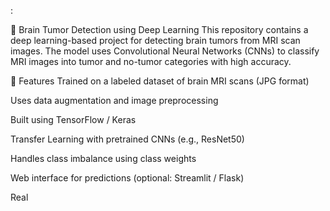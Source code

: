 :

🧠 Brain Tumor Detection using Deep Learning
This repository contains a deep learning-based project for detecting brain tumors from MRI scan images. The model uses Convolutional Neural Networks (CNNs) to classify MRI images into tumor and no-tumor categories with high accuracy.

🚀 Features
Trained on a labeled dataset of brain MRI scans (JPG format)

Uses data augmentation and image preprocessing

Built using TensorFlow / Keras

Transfer Learning with pretrained CNNs (e.g., ResNet50)

Handles class imbalance using class weights

Web interface for predictions (optional: Streamlit / Flask)

Real
